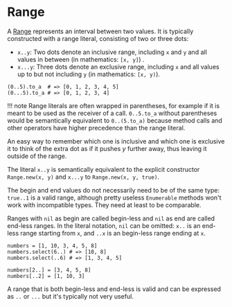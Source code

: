 # Range

A [Range](http://crystal-lang.org/api/Range.html) represents an interval between two values. It is typically constructed with a range literal, consisting of two or three dots:

* `x..y`: Two dots denote an inclusive range, including `x` and `y` and all values in between (in mathematics: `[x, y]`) .
* `x...y`: Three dots denote an exclusive range, including `x` and all values up to but not including `y` (in mathematics: `[x, y)`).

```crystal
(0..5).to_a  # => [0, 1, 2, 3, 4, 5]
(0...5).to_a # => [0, 1, 2, 3, 4]
```

!!! note
    Range literals are often wrapped in parentheses, for example if it is meant to be used as the receiver of a call. `0..5.to_a` without parentheses would be semantically equivalent to `0..(5.to_a)` because method calls and other operators have higher precedence than the range literal.

An easy way to remember which one is inclusive and which one is exclusive it to think of the extra dot as if it pushes *y* further away, thus leaving it outside of the range.

The literal `x..y` is semantically equivalent to the explicit constructor `Range.new(x, y)` and `x...y` to `Range.new(x, y, true)`.

The begin and end values do not necessarily need to be of the same type: `true..1` is a valid range, although pretty useless `Enumerable` methods won't work with incompatible types. They need at least to be comparable.

Ranges with `nil` as begin are called begin-less and `nil` as end are called end-less ranges. In the literal notation, `nil` can be omitted: `x..` is an end-less range starting from `x`, and `..x` is an begin-less range ending at `x`.

```crystal
numbers = [1, 10, 3, 4, 5, 8]
numbers.select(6..) # => [10, 8]
numbers.select(..6) # => [1, 3, 4, 5]

numbers[2..] = [3, 4, 5, 8]
numbers[..2] = [1, 10, 3]
```

A range that is both begin-less and end-less is valid and can be expressed as `..` or `...` but it's typically not very useful.
